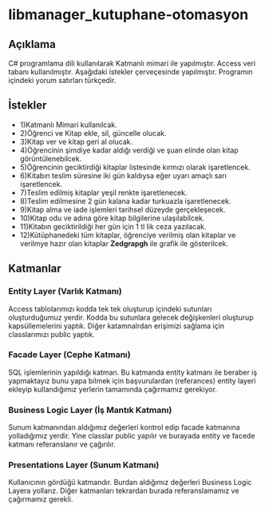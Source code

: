  # libmanager_kutuphane-otomasyon
 
## Açıklama
C# programlama dili kullanılarak Katmanlı mimari ile yapılmıştır. Access veri tabanı 	  kullanılmıştır. Aşağıdaki istekler çerveçesinde yapılmıştır. Programın içindeki yorum satırları türkçedir.

## İstekler
 - 1)Katmanlı Mimari kullanılcak.
 - 2)Öğrenci ve Kitap ekle, sil, güncelle olucak.
 - 3)Kitap ver ve kitap geri al olucak.
 - 4)Öğrencinin şimdiye kadar aldığı verdiği ve şuan elinde olan kitap görüntülenebilcek.
 - 5)Öğrencinin geciktirdiği kitaplar listesinde kırmızı olarak işaretlencek.
 - 6)Kitabın teslim süresine iki gün kaldıysa eğer uyarı amaçlı sarı işaretlencek.
 - 7)Teslim edilmiş kitaplar yeşil renkte işaretlenecek.
 - 8)Teslim edilmesine 2 gün kalana kadar turkuazla işaretlenecek.
 - 9)Kitap alma ve iade işlemleri tarihsel düzeyde gerçekleşecek.
 - 10)Kitap odu ve adına göre kitap bilgilerine ulaşılabilcek.
 - 11)Kitabın geciktirildiği her gün için 1 tl lik ceza yazılacak.
 - 12)Kütüphanedeki tüm kitaplar, öğrenciye verilmiş olan kitaplar ve verilmye hazır olan kitaplar **Zedgrapgh** ile grafik ile gösterilcek.

## Katmanlar
### Entity Layer (Varlık Katmanı)
Access tablolarımızı kodda tek tek oluşturup içindeki sutunları oluşturduğumuz yerdir. Kodda bu sutunlara gelecek değişkenleri oluşturup kapsüllemelerini yaptık. Diğer katamnalrdan erişimizi sağlama için classlarımızı public yaptık.
### Facade Layer (Cephe Katmanı)
SQL işlemlerinin yapıldığı katman. Bu katmanda entity katmanı ile beraber iş yapmaktayız bunu yapa bilmek için başvurulardan (referances) entity layeri ekleyip kullandığımız yerlerin tamamında çağırmamız gerekiyor. 
### Business Logic Layer (İş Mantık Katmanı)
Sunum katmanından aldığımız değerleri kontrol edip facade katmanına yolladığımız yerdir. Yine classlar public yapılır ve burayada  entity ve facede katmanı referanslanır ve çağırılır.
### Presentations Layer (Sunum Katmanı)
Kullanıcının gördüğü katmandır. Burdan aldığımız değerleri Business Logic Layera yollarız. Diğer katmanları tekrardan burada referanslamamız ve çağırmamız gerekli.
